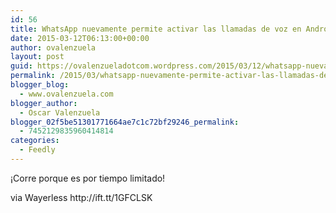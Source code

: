 ```yaml
---
id: 56
title: WhatsApp nuevamente permite activar las llamadas de voz en Android
date: 2015-03-12T06:13:00+00:00
author: ovalenzuela
layout: post
guid: https://ovalenzueladotcom.wordpress.com/2015/03/12/whatsapp-nuevamente-permite-activar-las-llamadas-de-voz-en-android
permalink: /2015/03/whatsapp-nuevamente-permite-activar-las-llamadas-de-voz-en-android.html
blogger_blog:
  - www.ovalenzuela.com
blogger_author:
  - Oscar Valenzuela
blogger_02f5be51301771664ae7c1c72bf29246_permalink:
  - 7452129835960414814
categories:
  - Feedly
---
```

<div>
  ¡Corre porque es por tiempo limitado!</p> 
  
  <p>
    via Wayerless http://ift.tt/1GFCLSK
  </p>
</div>